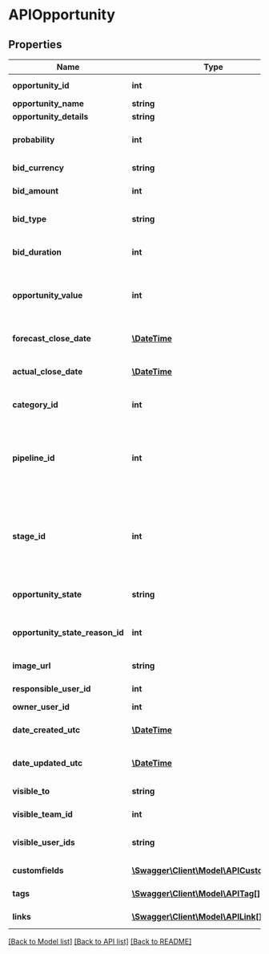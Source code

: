 # APIOpportunity

## Properties
Name | Type | Description | Notes
------------ | ------------- | ------------- | -------------
**opportunity_id** | **int** | Unique ID for the Opportunity record | [optional] 
**opportunity_name** | **string** | Name of the Opportunity | [optional] 
**opportunity_details** | **string** | Opportunity details | [optional] 
**probability** | **int** | Percentage probability of winning the Opportunity, as an integer value from 0 to 100 | [optional] 
**bid_currency** | **string** | Three character code for a currency | [optional] 
**bid_amount** | **int** | Potential value of the Opportunity, as an integer value | [optional] 
**bid_type** | **string** | Type of bid for the Opportunity: Fixed Bid, Per Hour, Per Day, Per Week, Per Month or Per Year | [optional] 
**bid_duration** | **int** | Duration of the bid of the Opportunity, if per hour/day/etc as an integer value | [optional] 
**opportunity_value** | **int** | Total value of the Opportunity, calculated based on BID_AMOUNT, BID_TYPE and BID_DURATION. This is a read-only field. | [optional] 
**forecast_close_date** | [**\DateTime**](\DateTime.md) | Forecast close date of the Opportunity, in YYYY-MM-DD format | [optional] 
**actual_close_date** | [**\DateTime**](\DateTime.md) | Actual close date of the Opportunity, in YYYY-MM-DD format | [optional] 
**category_id** | **int** | The Category ID of the Opportunity, if it has been assigned to one | [optional] 
**pipeline_id** | **int** | The Pipeline ID that the Opportunity is in, if it has been assigned to one. Note: This is a read-only field, to update the Pipeline please use the /Opportunities/{id}/Pipeline endpoint. | [optional] 
**stage_id** | **int** | The Stage ID of the Stage that the Opportunity is in, if it has been assigned to one. Note: This is a read-only field, to update the Pipeline Stage please use the /Opportunities/{id}/PipelineStage endpoint. | [optional] 
**opportunity_state** | **string** | Opportunity State (required): Open, Abandoned, Lost, Suspended, Won | 
**opportunity_state_reason_id** | **int** | Opportunity State Reason ID. Optional, if specified this field must have a valid State Reason ID. | [optional] 
**image_url** | **string** | URL of the Image for the Opportunity | [optional] 
**responsible_user_id** | **int** | ID of the responsible user for the Opportunity | [optional] 
**owner_user_id** | **int** | User ID of the record owner | [optional] 
**date_created_utc** | [**\DateTime**](\DateTime.md) | Date and time Opportunity record created, as Coordinated Universal Time | [optional] 
**date_updated_utc** | [**\DateTime**](\DateTime.md) | Date and time Opportunity record updated, as Coordinated Universal Time | [optional] 
**visible_to** | **string** | Visible To: Everyone, Owner, Team or Individuals | [optional] 
**visible_team_id** | **int** | If VISIBLE_TO is &#39;Team&#39;, the TEAM_ID | [optional] 
**visible_user_ids** | **string** | If VISIBLE_TO is &#39;Individuals&#39;, a comma separated list of User IDs | [optional] 
**customfields** | [**\Swagger\Client\Model\APICustomField[]**](APICustomField.md) | Set of Custom Fields attached to the Opportunity | [optional] 
**tags** | [**\Swagger\Client\Model\APITag[]**](APITag.md) | Set of Tags attached to the Opportunity | [optional] 
**links** | [**\Swagger\Client\Model\APILink[]**](APILink.md) | Set of Links attached to the Opportunity | [optional] 

[[Back to Model list]](../README.md#documentation-for-models) [[Back to API list]](../README.md#documentation-for-api-endpoints) [[Back to README]](../README.md)


